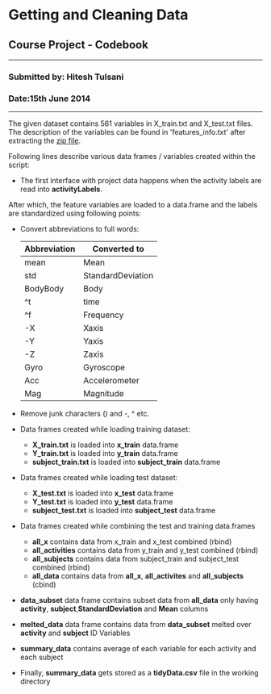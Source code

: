 Getting and Cleaning Data
========================================================
Course Project - Codebook
--------------------------------------------------------

***
### Submitted by: Hitesh Tulsani
### Date:15th June 2014

***
The given dataset contains 561 variables in X_train.txt and X_test.txt files. The description of the variables can be found in 'features_info.txt' after extracting the [zip file](https://d396qusza40orc.cloudfront.net/getdata%2Fprojectfiles%2FUCI%20HAR%20Dataset.zip).

Following lines describe various data frames / variables created within the script:

* The first interface with project data happens when the activity labels are read into **activityLabels**. 

After which, the feature variables are loaded to a data.frame and the labels are standardized using following points:

* Convert abbreviations to full words:
   
   Abbreviation | Converted to
   ----------------|-------------
        mean| Mean
        std|  StandardDeviation
        BodyBody|       Body
        \^t|     time
        \^f|     Frequency
        -X|     Xaxis
        -Y|     Yaxis
        -Z|     Zaxis
        Gyro|   Gyroscope
        Acc|    Accelerometer
        Mag|    Magnitude
* Remove junk characters () and -, ^ etc.
* Data frames created while loading training dataset: 
  * __X_train.txt__ is loaded into __x_train__ data.frame
  * __Y_train.txt__ is loaded into __y_train__ data.frame
  * __subject_train.txt__ is loaded into __subject_train__ data.frame
* Data frames created while loading test dataset: 
  * __X_test.txt__ is loaded into __x_test__ data.frame
  * __Y_test.txt__ is loaded into __y_test__ data.frame
  * __subject_test.txt__ is loaded into __subject_test__ data.frame 
* Data frames created while combining the test and training data.frames
  * __all_x__ contains data from x_train and x_test combined (rbind)
  * __all_activities__ contains data from y_train and y_test combined (rbind)
  * __all_subjects__ contains data from subject_train and subject_test combined (rbind)
  * __all_data__ contains data from __all_x__, __all_activites__ and __all_subjects__ (cbind)
* __data_subset__ data frame contains subset data from __all_data__ only having __activity__, __subject__,__StandardDeviation__ and __Mean__ columns 
* __melted_data__ data frame contains data from __data_subset__ melted over __activity__ and __subject__ ID Variables
* __summary_data__ contains average of each variable for each activity and each subject
* Finally, __summary_data__ gets stored as a __tidyData.csv__ file in the working directory